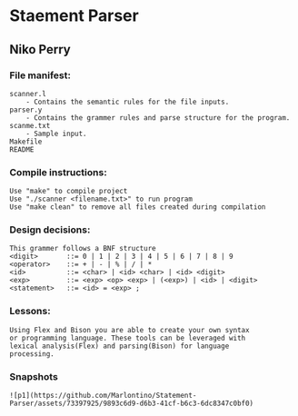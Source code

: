 # Staement Parser
## Niko Perry 

### File manifest:
    scanner.l
        - Contains the semantic rules for the file inputs. 
    parser.y
        - Contains the grammer rules and parse structure for the program. 
    scanme.txt
        - Sample input.
    Makefile
    README

### Compile instructions:
    Use "make" to compile project
    Use "./scanner <filename.txt>" to run program
    Use "make clean" to remove all files created during compilation

### Design decisions:
    This grammer follows a BNF structure
    <digit>       ::= 0 | 1 | 2 | 3 | 4 | 5 | 6 | 7 | 8 | 9
    <operator>    ::= + | - | % | / | *
    <id>          ::= <char> | <id> <char> | <id> <digit>
    <exp>         ::= <exp> <op> <exp> | (<exp>) | <id> | <digit>
    <statement>   ::= <id> = <exp> ;
    
### Lessons:
    Using Flex and Bison you are able to create your own syntax
    or programming language. These tools can be leveraged with
    lexical analysis(Flex) and parsing(Bison) for language
    processing.

### Snapshots
    ![p1](https://github.com/Marlontino/Statement-Parser/assets/73397925/9893c6d9-d6b3-41cf-b6c3-6dc8347c0bf0)
